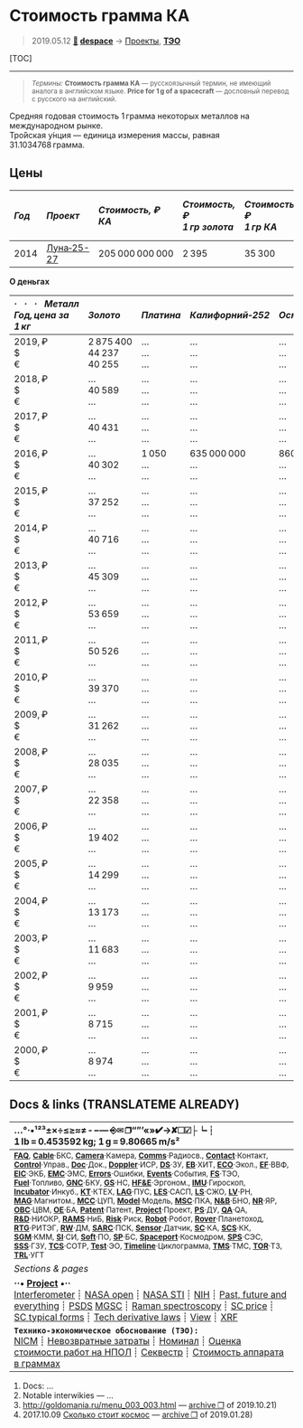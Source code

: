 # Стоимость грамма КА
> 2019.05.12 **[🚀](../index/index.md) [despace](index.md)** → [Проекты](project.md), **[ТЭО](fs.md)**

[TOC]

---

> <small>*Термины:* **Стоимость грамма КА** — русскоязычный термин, не имеющий аналога в английском языке. **Price for 1 g of a spacecraft** — дословный перевод с русского на английский.</small>

Средняя годовая стоимость 1 грамма некоторых металлов на международном рынке.  
Тро́йская у́нция — единица измерения массы, равная 31.1034768 грамма.



## Цены

|*Год*|*Проект*|*Стоимость, ₽<br> КА*|*Стоимость, ₽<br> 1 гр золота*|*Стоимость, ₽<br> 1 гр КА*|*Стоимость, ₽<br> 1 Мб (инф. на Землю)*|
|:--|:--|:--|:--|:--|:--|
| 2014 | [Луна‑25-27](луна_26.md)  | 205 000 000 000  | 2 395  | 35 300  | 78 ‑ 162  |

**О деньгах**

|*·     ·     ·     Металл<br>Год, цена за 1 кг*|*Золото*|*Платина*|*Калифорний‑252*|*Осмий*|*Осмий‑187*|*Палладий*|*Родий*|
|:--|:--|:--|:--|:--|:--|:--|:--|
|2019, ₽<br>$<br>€| 2 875 400<br> 44 237<br> 40 255 | …<br> …<br> … | …<br> …<br> … | …<br> …<br> … | …<br> …<br> … | …<br> …<br> … | …<br> …<br> … |
|2018, ₽<br>$<br>€|  …<br> 40 589<br> … | …<br> …<br> … | …<br> …<br> … | …<br> …<br> … | …<br> …<br> … | …<br> …<br> … | …<br> …<br> … |
|2017, ₽<br>$<br>€| …<br> 40 431<br> … | …<br> …<br> … | …<br> …<br> … | …<br> …<br> … | …<br> …<br> … | …<br> …<br> … | …<br> …<br> … |
|2016, ₽<br>$<br>€| …<br> 40 302<br> … | 1 050<br> …<br> … | 635 000 000<br> …<br> … | 860<br> …<br> … | 1 270 000<br> …<br> … | 2 300<br> …<br> … | 730<br> …<br> … |
|2015, ₽<br>$<br>€| …<br> 37 252<br> … | …<br> …<br> … | …<br> …<br> … | …<br> …<br> … | …<br> …<br> … | …<br> …<br> … | …<br> …<br> … |
|2014, ₽<br>$<br>€| …<br> 40 716<br> … | …<br> …<br> … | …<br> …<br> … | …<br> …<br> … | …<br> …<br> … | …<br> …<br> … | …<br> …<br> … |
|2013, ₽<br>$<br>€| …<br> 45 309<br> … | …<br> …<br> … | …<br> …<br> … | …<br> …<br> … | …<br> …<br> … | …<br> …<br> … | …<br> …<br> … |
|2012, ₽<br>$<br>€| …<br> 53 659<br> … | …<br> …<br> … | …<br> …<br> … | …<br> …<br> … | …<br> …<br> … | …<br> …<br> … | …<br> …<br> … |
|2011, ₽<br>$<br>€| …<br> 50 526<br> … | …<br> …<br> … | …<br> …<br> … | …<br> …<br> … | …<br> …<br> … | …<br> …<br> … | …<br> …<br> … |
|2010, ₽<br>$<br>€| …<br> 39 370<br> … | …<br> …<br> … | …<br> …<br> … | …<br> …<br> … | …<br> …<br> … | …<br> …<br> … | …<br> …<br> … |
|2009, ₽<br>$<br>€| …<br> 31 262<br> … | …<br> …<br> … | …<br> …<br> … | …<br> …<br> … | …<br> …<br> … | …<br> …<br> … | …<br> …<br> … |
|2008, ₽<br>$<br>€| …<br> 28 035<br> … | …<br> …<br> … | …<br> …<br> … | …<br> …<br> … | …<br> …<br> … | …<br> …<br> … | …<br> …<br> … |
|2007, ₽<br>$<br>€| …<br> 22 358<br> … | …<br> …<br> … | …<br> …<br> … | …<br> …<br> … | …<br> …<br> … | …<br> …<br> … | …<br> …<br> … |
|2006, ₽<br>$<br>€| …<br> 19 402<br> … | …<br> …<br> … | …<br> …<br> … | …<br> …<br> … | …<br> …<br> … | …<br> …<br> … | …<br> …<br> … |
|2005, ₽<br>$<br>€| …<br> 14 299<br> … | …<br> …<br> … | …<br> …<br> … | …<br> …<br> … | …<br> …<br> … | …<br> …<br> … | …<br> …<br> … |
|2004, ₽<br>$<br>€| …<br> 13 173<br> … | …<br> …<br> … | …<br> …<br> … | …<br> …<br> … | …<br> …<br> … | …<br> …<br> … | …<br> …<br> … |
|2003, ₽<br>$<br>€| …<br> 11 683<br> … | …<br> …<br> … | …<br> …<br> … | …<br> …<br> … | …<br> …<br> … | …<br> …<br> … | …<br> …<br> … |
|2002, ₽<br>$<br>€| …<br> 9 959<br> … | …<br> …<br> … | …<br> …<br> … | …<br> …<br> … | …<br> …<br> … | …<br> …<br> … | …<br> …<br> … |
|2001, ₽<br>$<br>€| …<br> 8 715<br> … | …<br> …<br> … | …<br> …<br> … | …<br> …<br> … | …<br> …<br> … | …<br> …<br> … | …<br> …<br> … |
|2000, ₽<br>$<br>€| …<br> 8 974<br> … | …<br> …<br> … | …<br> …<br> … | …<br> …<br> … | …<br> …<br> … | …<br> …<br> … | …<br> …<br> … |



<p style="page-break-after:always"> </p>

## Docs & links (TRANSLATEME ALREADY)
|…°·•¹²³±×÷≤≥≈≠ ‑ −— ⎆✉ ❐“”’«»✔→✘☐☑├┕┆ 1 lb = 0.453592 kg; 1 g = 9.80665 m/s²|
|:--|
|<small>**[FAQ](faq.md)**, **[Cable](cable.md)**·БКС, **[Camera](camera.md)**·Камера, **[Comms](comms.md)**·Радиосв., **[Contact](contact.md)**·Контакт, **[Control](control.md)**·Управ., **[Doc](doc.md)**·Док., **[Doppler](doppler.md)**·ИСР, **[DS](ds.md)**·ЗУ, **[EB](eb.md)**·ХИТ, **[ECO](ecology.md)**·Экол., **[EF](ef.md)**·ВВФ, **[ElC](elc.md)**·ЭКБ, **[EMC](emc.md)**·ЭМС, **[Errors](error.md)**·Ошибки, **[Events](event.md)**·События, **[FS](fs.md)**·ТЭО, **[Fuel](fuel.md)**·Топливо, **[GNC](gnc.md)**·БКУ, **[GS](scs.md)**·НС, **[HF&E](hfe.md)**·Эргоном., **[IMU](imu.md)**·Гироскоп, **[Incubator](incubator.md)**·Инкуб., **[KT](kt.md)**·КТЕХ, **[LAG](lag.md)**·ПУC, **[LES](les.md)**·САСП, **[LS](ls.md)**·СЖО, **[LV](lv.md)**·РН, **[MAG](mag.md)**·Магнитом., **[MCC](mcc.md)**·ЦУП, **[Model](model.md)**·Модель, **[MSC](sc.md)**·ПКА, **[N&B](nnb.md)**·БНО, **[NR](nr.md)**·ЯР, **[OBC](obc.md)**·ЦВМ, **[OE](oe.md)**·БА, **[Patent](патент.md)**·Патент, **[Project](project.md)**·Проект, **[PS](ps.md)**·ДУ, **[QA](quality.md)**·QA, **[R&D](rnd.md)**·НИОКР, **[RAMS](rams.md)**·НиБ, **[Risk](risk.md)**·Риск, **[Robot](robotics.md)**·Робот, **[Rover](rover.md)**·Планетоход, **[RTG](rtg.md)**·РИТЭГ, **[RW](rw.md)**·ДМ, **[SARC](sarc.md)**·ПСК, **[Sensor](sensor.md)**·Датчик, **[SC](sc.md)**·КА, **[SCS](scs.md)**·КК, **[SGM](sgm.md)**·КММ, **[SI](si.md)**·СИ, **[Soft](soft.md)**·ПО, **[SP](sp.md)**·БС, **[Spaceport](spaceport.md)**·Космодром, **[SPS](sps.md)**·СЭС, **[SSS](sss.md)**·ГЗУ, **[TCS](tcs.md)**·СОТР, **[Test](test.md)**·ЭО, **[Timeline](timeline.md)**·Циклограмма, **[TMS](tms.md)**·ТМС, **[TOR](tor.md)**·ТЗ, **[TRL](trl.md)**·УГТ</small>|
|*Sections & pages*|
|**··• [Project](project.md) •··**<br> [Interferometer](interferometer.md) ┊ [NASA open](nasa_open.md) ┊ [NASA STI](nasa_sti.md) ┊ [NIH](nih.md) ┊ [Past, future and everything](pfaeverything.md) ┊ [PSDS](us_psds.md) [MGSC](mgsc.md) ┊ [Raman spectroscopy](raman_spsc.md) ┊ [SC price](sc_price.md) ┊ [SC typical forms](sc_ts.md) ┊ [Tech derivative laws](td_laws.md) ┊ [View](view.md) ┊ [XRF](xrf.md)|
|**`Технико‑экономическое обоснование (ТЭО):`**<br> [NICM](nicm.md) ┊ [Невозвратные затраты](sunk_cost.md) ┊ [Номинал](nominal.md) ┊ [Оценка стоимости работ на НПОЛ](zz_lav.md) ┊ [Секвестр](budget_seq.md) ┊ [Стоимость аппарата в граммах](sc_price.md) |

   1. Docs: …
   1. Notable interwikies — …
   1. <http://goldomania.ru/menu_003_003.html> — [archive ❐](f/archive/20191021_1.pdf) of 2019.10.21)
   1. 2017.10.09 [Сколько стоит космос](https://habr.com/ru/post/373875/) — [archive ❐](f/archive/20171009_1.pdf) of 2019.01.28)

